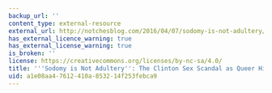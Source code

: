 ```yaml
---
backup_url: ''
content_type: external-resource
external_url: http://notchesblog.com/2016/04/07/sodomy-is-not-adultery/
has_external_licence_warning: true
has_external_license_warning: true
is_broken: ''
license: https://creativecommons.org/licenses/by-nc-sa/4.0/
title: '''Sodomy is Not Adultery'': The Clinton Sex Scandal as Queer History'
uid: a1e08aa4-7612-410a-8532-14f253febca9
---
```

